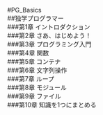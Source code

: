 #PG_Basics  
##独学プログラマー  
###第1章 イントロダクション  
###第2章 さあ、はじめよう！  
###第3章 プログラミング入門  
###第4章 関数  
###第5章 コンテナ  
###第6章 文字列操作  
###第7章 ループ   
###第8章 モジュール   
###第9章 ファイル   
###第10章 知識を1つにまとめる   
